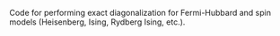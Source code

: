 Code for performing exact diagonalization for Fermi-Hubbard and spin models (Heisenberg, Ising, Rydberg Ising, etc.).
